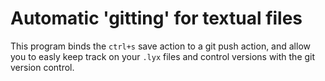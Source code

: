 # Automatic 'gitting' for textual files
This program binds the `ctrl+s` save action to a git push action, and allow you to easly keep track on your `.lyx` files and control versions with the git version control.
